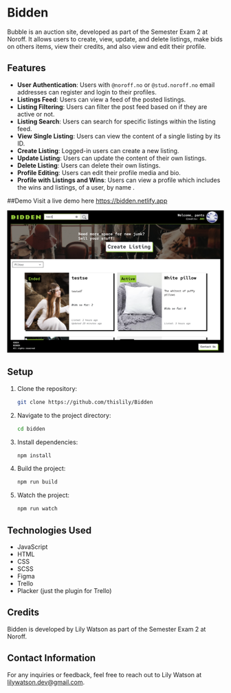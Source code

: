 # Bidden

Bubble is an auction site, developed as part of the Semester Exam 2 at Noroff. It allows users to create, view, update, and delete listings, make bids on others items, view their credits, and also view and edit their profile.

## Features

- **User Authentication**: Users with `@noroff.no` or `@stud.noroff.no` email addresses can register and login to their profiles.
- **Listings Feed**: Users can view a feed of the posted listings.
- **Listing Filtering**: Users can filter the post feed based on if they are active or not.
- **Listing Search**: Users can search for specific listings within the listing feed.
- **View Single Listing**: Users can view the content of a single listing by its ID.
- **Create Listing**: Logged-in users can create a new listing.
- **Update Listing**: Users can update the content of their own listings.
- **Delete Listing**: Users can delete their own listings.
- **Profile Editing**: Users can edit their profile media and bio.
- **Profile with Listings and Wins**: Users can view a profile which includes the wins and listings, of a user, by name .

##Demo
Visit a live demo here https://bidden.netlify.app

![Bidden Screenshot](images/Screenshot.jpg)


## Setup

1. Clone the repository:

   ```bash
   git clone https://github.com/thislily/Bidden
   ```

2. Navigate to the project directory:

   ```bash
   cd bidden
   ```

3. Install dependencies:

   ```bash
   npm install
   ```

5. Build the project:
   ```bash
   npm run build
    ```

4. Watch the project:
   ```bash
   npm run watch
   ```

## Technologies Used

- JavaScript
- HTML
- CSS
- SCSS
- Figma
- Trello
- Placker (just the plugin for Trello)

## Credits

Bidden is developed by Lily Watson as part of the Semester Exam 2 at Noroff.

## Contact Information
For any inquiries or feedback, feel free to reach out to Lily Watson at lilywatson.dev@gmail.com.
